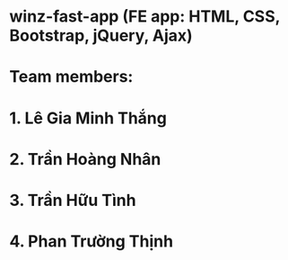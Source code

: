 # winz-fast-app (FE app: HTML, CSS, Bootstrap, jQuery, Ajax)
# Team members:
# 1. Lê Gia Minh Thắng
# 2. Trần Hoàng Nhân
# 3. Trần Hữu Tình
# 4. Phan Trường Thịnh
